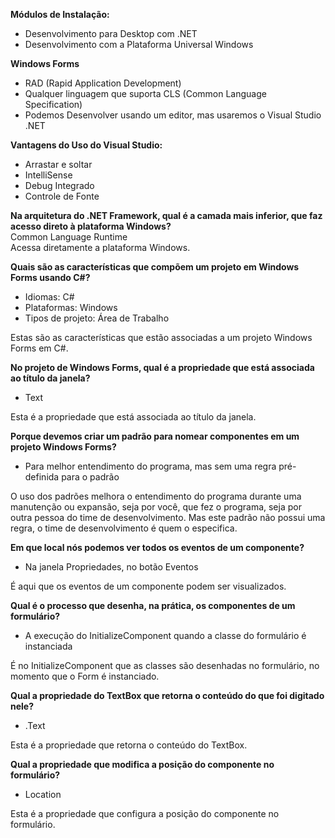 **Módulos de Instalação:**
- Desenvolvimento para Desktop com .NET
- Desenvolvimento com a Plataforma Universal Windows

**Windows Forms**
- RAD (Rapid Application Development)
- Qualquer linguagem que suporta CLS (Common Language Specification)
- Podemos Desenvolver usando um editor, mas usaremos o Visual Studio .NET

**Vantagens do Uso do Visual Studio:**
- Arrastar e soltar
- IntelliSense
- Debug Integrado
- Controle de Fonte

**Na arquitetura do .NET Framework, qual é a camada mais inferior, que faz acesso direto à plataforma Windows?** <br>
Common Language Runtime <br>
Acessa diretamente a plataforma Windows.

**Quais são as características que compõem um projeto em Windows Forms usando C#?**
- Idiomas: C#
- Plataformas: Windows
- Tipos de projeto: Área de Trabalho

Estas são as características que estão associadas a um projeto Windows Forms em C#.

**No projeto de Windows Forms, qual é a propriedade que está associada ao título da janela?**
- Text

Esta é a propriedade que está associada ao título da janela.

**Porque devemos criar um padrão para nomear componentes em um projeto Windows Forms?**
- Para melhor entendimento do programa, mas sem uma regra pré-definida para o padrão

O uso dos padrões melhora o entendimento do programa durante uma manutenção ou expansão, seja por você, que fez o programa, seja por outra pessoa do time de desenvolvimento. Mas este padrão não possui uma regra, o time de desenvolvimento é quem o especifica.

**Em que local nós podemos ver todos os eventos de um componente?**
- Na janela Propriedades, no botão Eventos

É aqui que os eventos de um componente podem ser visualizados.

**Qual é o processo que desenha, na prática, os componentes de um formulário?**
- A execução do InitializeComponent quando a classe do formulário é instanciada

É no InitializeComponent que as classes são desenhadas no formulário, no momento que o Form é instanciado.

**Qual a propriedade do TextBox que retorna o conteúdo do que foi digitado nele?**
- .Text

Esta é a propriedade que retorna o conteúdo do TextBox.

**Qual a propriedade que modifica a posição do componente no formulário?**
- Location

Esta é a propriedade que configura a posição do componente no formulário.